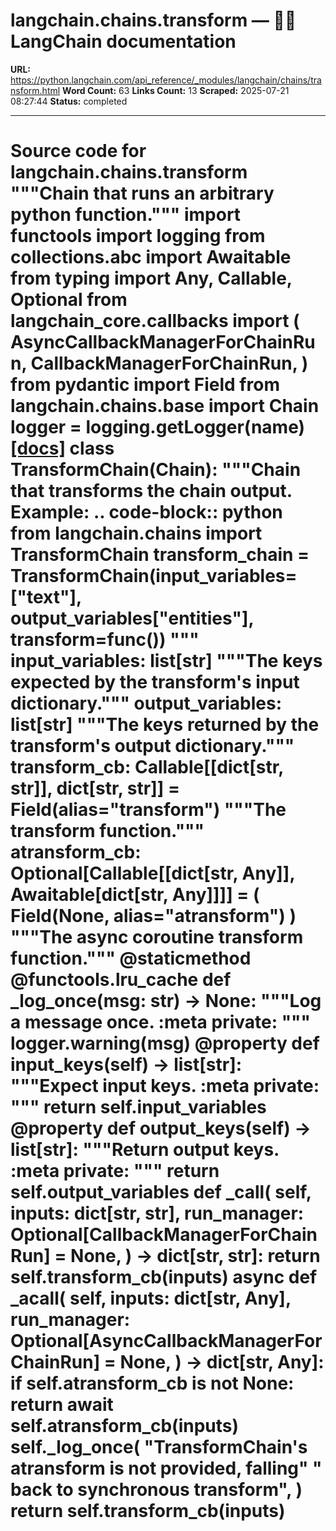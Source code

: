 # langchain.chains.transform — 🦜🔗 LangChain  documentation

**URL:** https://python.langchain.com/api_reference/_modules/langchain/chains/transform.html
**Word Count:** 63
**Links Count:** 13
**Scraped:** 2025-07-21 08:27:44
**Status:** completed

---

# Source code for langchain.chains.transform               """Chain that runs an arbitrary python function."""          import functools     import logging     from collections.abc import Awaitable     from typing import Any, Callable, Optional          from langchain_core.callbacks import (         AsyncCallbackManagerForChainRun,         CallbackManagerForChainRun,     )     from pydantic import Field          from langchain.chains.base import Chain          logger = logging.getLogger(__name__)                              [[docs]](https://python.langchain.com/api_reference/langchain/chains/langchain.chains.transform.TransformChain.html#langchain.chains.transform.TransformChain)     class TransformChain(Chain):         """Chain that transforms the chain output.              Example:             .. code-block:: python                      from langchain.chains import TransformChain                 transform_chain = TransformChain(input_variables=["text"],                  output_variables["entities"], transform=func())         """              input_variables: list[str]         """The keys expected by the transform's input dictionary."""         output_variables: list[str]         """The keys returned by the transform's output dictionary."""         transform_cb: Callable[[dict[str, str]], dict[str, str]] = Field(alias="transform")         """The transform function."""         atransform_cb: Optional[Callable[[dict[str, Any]], Awaitable[dict[str, Any]]]] = (             Field(None, alias="atransform")         )         """The async coroutine transform function."""              @staticmethod         @functools.lru_cache         def _log_once(msg: str) -> None:             """Log a message once.                  :meta private:             """             logger.warning(msg)              @property         def input_keys(self) -> list[str]:             """Expect input keys.                  :meta private:             """             return self.input_variables              @property         def output_keys(self) -> list[str]:             """Return output keys.                  :meta private:             """             return self.output_variables              def _call(             self,             inputs: dict[str, str],             run_manager: Optional[CallbackManagerForChainRun] = None,         ) -> dict[str, str]:             return self.transform_cb(inputs)              async def _acall(             self,             inputs: dict[str, Any],             run_manager: Optional[AsyncCallbackManagerForChainRun] = None,         ) -> dict[str, Any]:             if self.atransform_cb is not None:                 return await self.atransform_cb(inputs)             self._log_once(                 "TransformChain's atransform is not provided, falling"                 " back to synchronous transform",             )             return self.transform_cb(inputs)